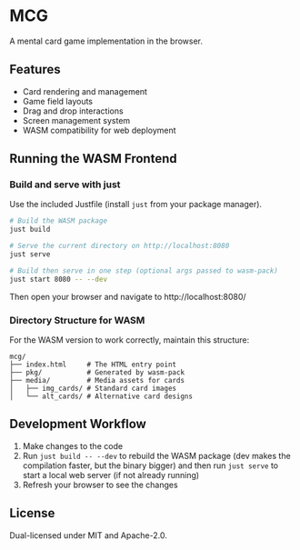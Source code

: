 # MCG

A mental card game implementation in the browser.

## Features

- Card rendering and management
- Game field layouts
- Drag and drop interactions
- Screen management system
- WASM compatibility for web deployment

## Running the WASM Frontend


### Build and serve with just

Use the included Justfile (install `just` from your package manager).

```bash
# Build the WASM package
just build

# Serve the current directory on http://localhost:8080
just serve

# Build then serve in one step (optional args passed to wasm-pack)
just start 8080 -- --dev
```

Then open your browser and navigate to http://localhost:8080/

### Directory Structure for WASM

For the WASM version to work correctly, maintain this structure:
```
mcg/
├── index.html     # The HTML entry point
├── pkg/           # Generated by wasm-pack
├── media/         # Media assets for cards
│   ├── img_cards/ # Standard card images
│   └── alt_cards/ # Alternative card designs
```


## Development Workflow

1. Make changes to the code
2. Run `just build -- --dev` to rebuild the WASM package (dev makes the
   compilation faster, but the binary bigger) and then run `just serve` to start
   a local web server (if not already running)
3. Refresh your browser to see the changes

## License

Dual-licensed under MIT and Apache-2.0.
